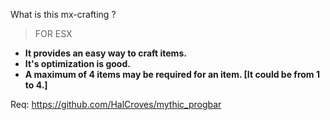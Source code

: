 What is this mx-crafting ?

> FOR ESX

- **It provides an easy way to craft items.**
- **It's optimization is good.**
- **A maximum of 4 items may be required for an item. [It could be from 1 to 4.]**

Req:
https://github.com/HalCroves/mythic_progbar
